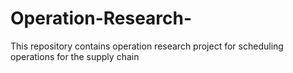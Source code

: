 # Operation-Research-
This repository contains operation research project for scheduling operations for the supply chain
